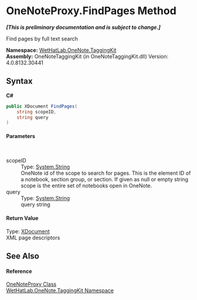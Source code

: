 # OneNoteProxy.FindPages Method 
 _**\[This is preliminary documentation and is subject to change.\]**_

Find pages by full text search

**Namespace:**&nbsp;<a href="4e00c8ac-fc03-0e6d-d2fd-b2c7565a9aa0">WetHatLab.OneNote.TaggingKit</a><br />**Assembly:**&nbsp;OneNoteTaggingKit (in OneNoteTaggingKit.dll) Version: 4.0.8132.30441

## Syntax

**C#**<br />
``` C#
public XDocument FindPages(
	string scopeID,
	string query
)
```


#### Parameters
&nbsp;<dl><dt>scopeID</dt><dd>Type: <a href="http://msdn2.microsoft.com/en-us/library/s1wwdcbf" target="_blank">System.String</a><br />OneNote id of the scope to search for pages. This is the element ID of a notebook, section group, or section. If given as null or empty string scope is the entire set of notebooks open in OneNote.</dd><dt>query</dt><dd>Type: <a href="http://msdn2.microsoft.com/en-us/library/s1wwdcbf" target="_blank">System.String</a><br />query string</dd></dl>

#### Return Value
Type: <a href="http://msdn2.microsoft.com/en-us/library/bb345449" target="_blank">XDocument</a><br />XML page descriptors

## See Also


#### Reference
<a href="a46a793f-b110-250f-657a-ecb64aa3bbf7">OneNoteProxy Class</a><br /><a href="4e00c8ac-fc03-0e6d-d2fd-b2c7565a9aa0">WetHatLab.OneNote.TaggingKit Namespace</a><br />